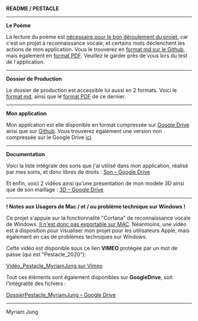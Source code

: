 **README / PESTACLE**

****

**Le Poème**

La lecture du poème est <u>nécessaire pour le bon déroulement du projet</u>, car c'est un projet à reconnaissance vocale, et certains mots déclenchent les actions de mon application. Vous le trouverez en [format md sur le Github](https://github.com/myrjun/PESTACLE/blob/master/Po%C3%A8me.md), mais également en [format PDF](https://github.com/myrjun/PESTACLE/blob/master/po%C3%A8me.pdf). Veuillez le garder près de vous lors du test de l'application.

****

**Dossier de Production**

Le dossier de production est accessible lui aussi en 2 formats. Voici le [format md](https://github.com/myrjun/PESTACLE/blob/master/Dossier_Pestacle_MyriamJung.md), ainsi que le [format PDF](https://github.com/myrjun/PESTACLE/blob/master/Dossier_Pestacle_MyriamJung.pdf) de ce dernier.

****

**Mon application**

Mon application est elle disponible en format compressée sur [Google Drive](https://drive.google.com/drive/folders/1qB6Ul5mDZIh2E1DVCHRrDMJmAqoL9ejY?usp=sharing) ainsi que sur [Github](https://github.com/myrjun/PESTACLE/releases).  Vous trouverez également une version non compressée sur le Google Drive [ici]([Pestacle_application – Google Drive](https://drive.google.com/drive/folders/1wANZ6C9zfu-yzCf3-UDlY5OQsoLbmdYv?usp=sharing)).

****

**Documentation**

Voici la liste intégrale des sons que j'ai utilisé dans mon application, réalisé par mes soins, et donc libres de droits : [Son – Google Drive](https://drive.google.com/drive/folders/1Jo4zJ-IRaawzIYgELI-Awk1Y6HiQvr9D?usp=sharing)

Et enfin, voici 2 vidéos ainsi qu'une présentation de mon modèle 3D ainsi que de son maillage : [3D – Google Drive](https://drive.google.com/drive/folders/1QVE6rcu9ipujbCcrwvPnUNde74_HE60G?usp=sharing)

****

**! Notes aux Usagers de Mac / et / ou problème technique sur Windows !**

Ce projet s'appuie sur la fonctionnalité "Cortana" de reconnaissance vocale de Windows. <u>Il n'est donc pas exportable sur MAC</u>. Néanmoins, une vidéo est à disposition pour visualiser mon projet pour les utilisateurs Apple, mais également en cas de problèmes techniques sur Windows.

Cette vidéo est disponible sous ce lien **VIMEO** protégée par un mot de passe (qui est "Pestacle_2020"):

[Vid&eacute;o_Pestacle_MyriamJung sur Vimeo](https://vimeo.com/430063281)

Tout ces éléments sont également disponibles sur **GoogleDrive**, soit l'intégralité des fichiers :

[DossierPestacle_MyriamJung – Google Drive](https://drive.google.com/drive/folders/14_L5jZUogpjALucwb_SpjHTlNpm4vxXH?usp=sharing)

****
Myriam Jung
